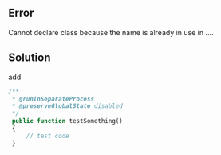 ## Error

Cannot declare class because the name is already in use in ....

## Solution

add 

```php
/**
 * @runInSeparateProcess
 * @preserveGlobalState disabled
 */
 public function testSomething()
 {
     // test code
 }

```
